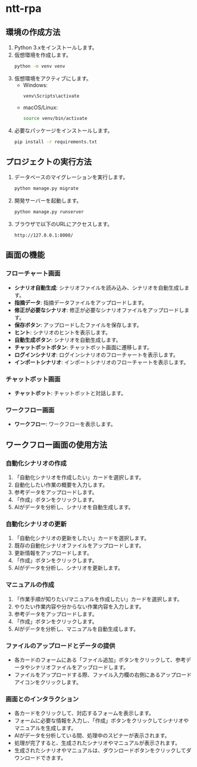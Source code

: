 # ntt-rpa

## 環境の作成方法

1. Python 3.xをインストールします。
2. 仮想環境を作成します。
   ```bash
   python -m venv venv
   ```
3. 仮想環境をアクティブにします。
   - Windows:
     ```bash
     venv\Scripts\activate
     ```
   - macOS/Linux:
     ```bash
     source venv/bin/activate
     ```
4. 必要なパッケージをインストールします。
   ```bash
   pip install -r requirements.txt
   ```

## プロジェクトの実行方法

1. データベースのマイグレーションを実行します。
   ```bash
   python manage.py migrate
   ```
2. 開発サーバーを起動します。
   ```bash
   python manage.py runserver
   ```
3. ブラウザで以下のURLにアクセスします。
   ```
   http://127.0.0.1:8000/
   ```

## 画面の機能

### フローチャート画面

- **シナリオ自動生成**: シナリオファイルを読み込み、シナリオを自動生成します。
- **指摘データ**: 指摘データファイルをアップロードします。
- **修正が必要なシナリオ**: 修正が必要なシナリオファイルをアップロードします。
- **保存ボタン**: アップロードしたファイルを保存します。
- **ヒント**: シナリオのヒントを表示します。
- **自動生成ボタン**: シナリオを自動生成します。
- **チャットボットボタン**: チャットボット画面に遷移します。
- **ログインシナリオ**: ログインシナリオのフローチャートを表示します。
- **インポートシナリオ**: インポートシナリオのフローチャートを表示します。

### チャットボット画面

- **チャットボット**: チャットボットと対話します。

### ワークフロー画面

- **ワークフロー**: ワークフローを表示します。

## ワークフロー画面の使用方法

### 自動化シナリオの作成

1. 「自動化シナリオを作成したい」カードを選択します。
2. 自動化したい作業の概要を入力します。
3. 参考データをアップロードします。
4. 「作成」ボタンをクリックします。
5. AIがデータを分析し、シナリオを自動生成します。

### 自動化シナリオの更新

1. 「自動化シナリオの更新をしたい」カードを選択します。
2. 既存の自動化シナリオファイルをアップロードします。
3. 更新情報をアップロードします。
4. 「作成」ボタンをクリックします。
5. AIがデータを分析し、シナリオを更新します。

### マニュアルの作成

1. 「作業手順が知りたい/マニュアルを作成したい」カードを選択します。
2. やりたい作業内容や分からない作業内容を入力します。
3. 参考データをアップロードします。
4. 「作成」ボタンをクリックします。
5. AIがデータを分析し、マニュアルを自動生成します。

### ファイルのアップロードとデータの提供

- 各カードのフォームにある「ファイル追加」ボタンをクリックして、参考データやシナリオファイルをアップロードします。
- ファイルをアップロードする際、ファイル入力欄の右側にあるアップロードアイコンをクリックします。

### 画面とのインタラクション

- 各カードをクリックして、対応するフォームを表示します。
- フォームに必要な情報を入力し、「作成」ボタンをクリックしてシナリオやマニュアルを生成します。
- AIがデータを分析している間、処理中のスピナーが表示されます。
- 処理が完了すると、生成されたシナリオやマニュアルが表示されます。
- 生成されたシナリオやマニュアルは、ダウンロードボタンをクリックしてダウンロードできます。
